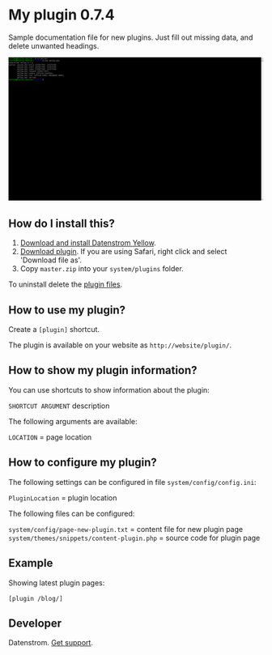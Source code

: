 My plugin 0.7.4
===============
Sample documentation file for new plugins. Just fill out missing data, and delete unwanted headings. 

<p align="center"><img src="my-screenshot.png?raw=true" alt="Screenshot"></p>

## How do I install this?

1. [Download and install Datenstrom Yellow](https://github.com/datenstrom/yellow/).
2. [Download plugin](https://github.com/schulle4u/yellow-plugin-template/archive/master.zip). If you are using Safari, right click and select 'Download file as'.
3. Copy `master.zip` into your `system/plugins` folder.

To uninstall delete the [plugin files](update.ini).

## How to use my plugin?

Create a `[plugin]` shortcut. 

The plugin is available on your website as `http://website/plugin/`. 

## How to show my plugin information?

You can use shortcuts to show information about the plugin:

`SHORTCUT ARGUMENT` description   

The following arguments are available:

`LOCATION` = page location   

## How to configure my plugin?

The following settings can be configured in file `system/config/config.ini`:

`PluginLocation` = plugin location  

The following files can be configured:

`system/config/page-new-plugin.txt` = content file for new plugin page  
`system/themes/snippets/content-plugin.php` = source code for plugin page  

## Example

Showing latest plugin pages:

    [plugin /blog/]

## Developer

Datenstrom. [Get support](https://developers.datenstrom.se/help/support).
